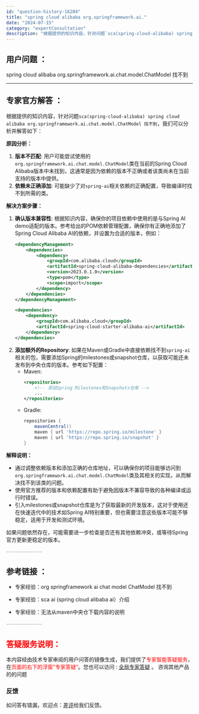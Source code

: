 ```yaml
---
id: "question-history-16204"
title: "spring cloud alibaba org.springframework.ai."
date: "2024-07-15"
category: "expertConsultation"
description: "根据提供的知识内容，针对问题`sca(spring-cloud-alibaba) spring cloud alibaba org.springframework.ai.chat.model.ChatModel 找不到`，我们可以分析并解答如下：**原因分析：**1. **版本不匹配**: 用户可能"
---
```


## 用户问题 ： 
 spring cloud alibaba org.springframework.ai.chat.model.ChatModel 找不到  

---------------
## 专家官方解答 ：

根据提供的知识内容，针对问题`sca(spring-cloud-alibaba) spring cloud alibaba org.springframework.ai.chat.model.ChatModel 找不到`，我们可以分析并解答如下：

**原因分析：**
1. **版本不匹配**: 用户可能尝试使用的`org.springframework.ai.chat.model.ChatModel`类在当前的Spring Cloud Alibaba版本中未找到，这通常是因为依赖的版本不正确或者该类尚未在当前支持的版本中提供。
2. **依赖未正确添加**: 可能缺少了对`spring-ai`相关依赖的正确配置，导致编译时找不到所需的类。

**解决方案步骤：**
1. **确认版本兼容性**: 根据知识内容，确保你的项目依赖中使用的是与Spring AI demo适配的版本。参考给出的POM依赖管理配置，确保你有正确地添加了Spring Cloud Alibaba AI的依赖，并设置为合适的版本，例如：
   ```xml
   <dependencyManagement>
       <dependencies>
           <dependency>
               <groupId>com.alibaba.cloud</groupId>
               <artifactId>spring-cloud-alibaba-dependencies</artifactId>
               <version>2023.0.1.0</version>
               <type>pom</type>
               <scope>import</scope>
           </dependency>
       </dependencies>
   </dependencyManagement>

   <dependencies>
       <dependency>
           <groupId>com.alibaba.cloud</groupId>
           <artifactId>spring-cloud-starter-alibaba-ai</artifactId>
       </dependency>
   </dependencies>
   ```
2. **添加额外的Repository**: 如果在Maven或Gradle中直接依赖找不到`spring-ai`相关的包，需要添加Spring的milestones或snapshot仓库，以获取可能还未发布到中央仓库的版本。参考如下配置：
   - Maven:
     ```xml
     <repositories>
         <!-- 添加Spring Milestones和Snapshots仓库 -->
         ...
     </repositories>
     ```
   - Gradle:
     ```groovy
     repositories {
         mavenCentral()
         maven { url 'https://repo.spring.io/milestone' }
         maven { url 'https://repo.spring.io/snapshot' }
     }
     ```

**解释说明：**
- 通过调整依赖版本和添加正确的仓库地址，可以确保你的项目能够访问到`org.springframework.ai.chat.model.ChatModel`类及其相关的实现，从而解决找不到该类的问题。
- 使用官方推荐的版本和依赖配置有助于避免因版本不兼容导致的各种编译或运行时错误。
- 引入milestones或snapshot仓库是为了获取最新的开发版本，这对于使用还在快速迭代中的技术如Spring AI特别重要，但也需要注意这些版本可能不够稳定，适用于开发和测试环境。

如果问题依然存在，可能需要进一步检查是否还有其他依赖冲突，或等待Spring官方更新更稳定的版本。


<font color="#949494">---------------</font> 


## 参考链接 ：

* 专家经验：org springframework ai chat model ChatModel 找不到 
 
 * 专家经验：sca ai (spring cloud alibaba ai）介绍 
 
 * 专家经验：无法从maven中央仓下载内容的说明 


 <font color="#949494">---------------</font> 
 


## <font color="#FF0000">答疑服务说明：</font> 

本内容经由技术专家审阅的用户问答的镜像生成，我们提供了<font color="#FF0000">专家智能答疑服务</font>，在<font color="#FF0000">页面的右下的浮窗”专家答疑“</font>。您也可以访问 : [全局专家答疑](https://answer.opensource.alibaba.com/docs/intro) 。 咨询其他产品的的问题

### 反馈
如问答有错漏，欢迎点：[差评](https://ai.nacos.io/user/feedbackByEnhancerGradePOJOID?enhancerGradePOJOId=16212)给我们反馈。
